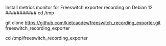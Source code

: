Install metrics monitor for Freeswitch exporter recording on Debian 12
###########
cd /tmp

git clone https://github.com/kietcaodev/freeswitch_recording_exporter.git freeswitch_recording_exporter

cd /tmp/freeswitch_recording_exporter
